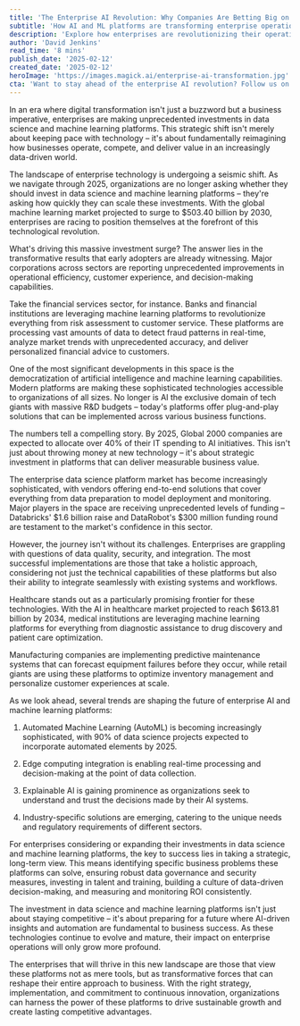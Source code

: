 ```yaml
---
title: 'The Enterprise AI Revolution: Why Companies Are Betting Big on Data Science and Machine Learning Platforms'
subtitle: 'How AI and ML platforms are transforming enterprise operations in 2025'
description: 'Explore how enterprises are revolutionizing their operations through massive investments in data science and machine learning platforms. From healthcare to manufacturing, discover how AI is reshaping business strategies and why companies are betting big on this technological transformation.'
author: 'David Jenkins'
read_time: '8 mins'
publish_date: '2025-02-12'
created_date: '2025-02-12'
heroImage: 'https://images.magick.ai/enterprise-ai-transformation.jpg'
cta: 'Want to stay ahead of the enterprise AI revolution? Follow us on LinkedIn for daily insights on how data science and machine learning are transforming business operations across industries.'
---
```


In an era where digital transformation isn't just a buzzword but a business imperative, enterprises are making unprecedented investments in data science and machine learning platforms. This strategic shift isn't merely about keeping pace with technology – it's about fundamentally reimagining how businesses operate, compete, and deliver value in an increasingly data-driven world.

The landscape of enterprise technology is undergoing a seismic shift. As we navigate through 2025, organizations are no longer asking whether they should invest in data science and machine learning platforms – they're asking how quickly they can scale these investments. With the global machine learning market projected to surge to $503.40 billion by 2030, enterprises are racing to position themselves at the forefront of this technological revolution.

What's driving this massive investment surge? The answer lies in the transformative results that early adopters are already witnessing. Major corporations across sectors are reporting unprecedented improvements in operational efficiency, customer experience, and decision-making capabilities.

Take the financial services sector, for instance. Banks and financial institutions are leveraging machine learning platforms to revolutionize everything from risk assessment to customer service. These platforms are processing vast amounts of data to detect fraud patterns in real-time, analyze market trends with unprecedented accuracy, and deliver personalized financial advice to customers.

One of the most significant developments in this space is the democratization of artificial intelligence and machine learning capabilities. Modern platforms are making these sophisticated technologies accessible to organizations of all sizes. No longer is AI the exclusive domain of tech giants with massive R&D budgets – today's platforms offer plug-and-play solutions that can be implemented across various business functions.

The numbers tell a compelling story. By 2025, Global 2000 companies are expected to allocate over 40% of their IT spending to AI initiatives. This isn't just about throwing money at new technology – it's about strategic investment in platforms that can deliver measurable business value.

The enterprise data science platform market has become increasingly sophisticated, with vendors offering end-to-end solutions that cover everything from data preparation to model deployment and monitoring. Major players in the space are receiving unprecedented levels of funding – Databricks' $1.6 billion raise and DataRobot's $300 million funding round are testament to the market's confidence in this sector.

However, the journey isn't without its challenges. Enterprises are grappling with questions of data quality, security, and integration. The most successful implementations are those that take a holistic approach, considering not just the technical capabilities of these platforms but also their ability to integrate seamlessly with existing systems and workflows.

Healthcare stands out as a particularly promising frontier for these technologies. With the AI in healthcare market projected to reach $613.81 billion by 2034, medical institutions are leveraging machine learning platforms for everything from diagnostic assistance to drug discovery and patient care optimization.

Manufacturing companies are implementing predictive maintenance systems that can forecast equipment failures before they occur, while retail giants are using these platforms to optimize inventory management and personalize customer experiences at scale.

As we look ahead, several trends are shaping the future of enterprise AI and machine learning platforms:

1. Automated Machine Learning (AutoML) is becoming increasingly sophisticated, with 90% of data science projects expected to incorporate automated elements by 2025.

2. Edge computing integration is enabling real-time processing and decision-making at the point of data collection.

3. Explainable AI is gaining prominence as organizations seek to understand and trust the decisions made by their AI systems.

4. Industry-specific solutions are emerging, catering to the unique needs and regulatory requirements of different sectors.

For enterprises considering or expanding their investments in data science and machine learning platforms, the key to success lies in taking a strategic, long-term view. This means identifying specific business problems these platforms can solve, ensuring robust data governance and security measures, investing in talent and training, building a culture of data-driven decision-making, and measuring and monitoring ROI consistently.

The investment in data science and machine learning platforms isn't just about staying competitive – it's about preparing for a future where AI-driven insights and automation are fundamental to business success. As these technologies continue to evolve and mature, their impact on enterprise operations will only grow more profound.

The enterprises that will thrive in this new landscape are those that view these platforms not as mere tools, but as transformative forces that can reshape their entire approach to business. With the right strategy, implementation, and commitment to continuous innovation, organizations can harness the power of these platforms to drive sustainable growth and create lasting competitive advantages.
